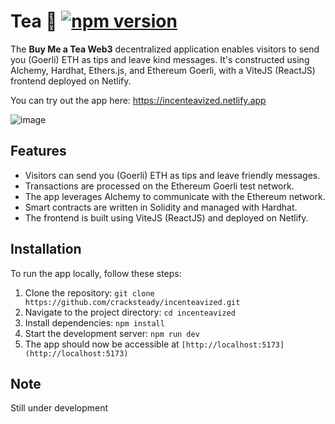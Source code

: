 # Tea 🍵 [![npm version](https://badge.fury.io/js/npm.svg)](https://badge.fury.io/js/npm)


The **Buy Me a Tea Web3** decentralized application enables visitors to send you (Goerli) ETH as tips and leave kind messages. It's constructed using Alchemy, Hardhat, Ethers.js, and Ethereum Goerli, with a ViteJS (ReactJS) frontend deployed on Netlify.

You can try out the app here: https://incenteavized.netlify.app


![image](https://github.com/cracksteady/incenteavized/assets/154499836/609399c7-3449-4ffb-bd6c-fd433bbfd587)



## Features

- Visitors can send you (Goerli) ETH as tips and leave friendly messages.
- Transactions are processed on the Ethereum Goerli test network.
- The app leverages Alchemy to communicate with the Ethereum network.
- Smart contracts are written in Solidity and managed with Hardhat.
- The frontend is built using ViteJS (ReactJS) and deployed on Netlify.

## Installation

To run the app locally, follow these steps:

1. Clone the repository: `git clone https://github.com/cracksteady/incenteavized.git`
2. Navigate to the project directory: `cd incenteavized`
3. Install dependencies: `npm install`
4. Start the development server: `npm run dev`
5. The app should now be accessible at `[http://localhost:5173](http://localhost:5173)`

## Note

Still under development
